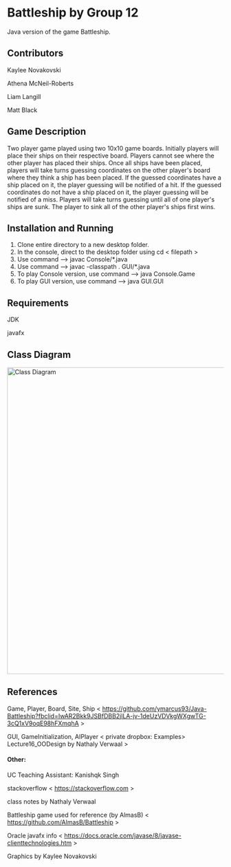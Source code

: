 # Battleship by Group 12 

Java version of the game Battleship.

## Contributors
Kaylee Novakovski

Athena McNeil-Roberts

Liam Langill

Matt Black

## Game Description

Two player game played using two 10x10 game boards. Initially players will place their ships on their respective board. Players cannot see where the other player has placed their ships. Once all ships have been placed, players will take turns guessing coordinates on the other player's board where they think a ship has been placed. If the guessed coordinates have a ship placed on it, the player guessing will be notified of a hit. If the guessed coordinates do not have a ship placed on it, the player guessing will be notified of a miss. Players will take turns guessing until all of one player's ships are sunk. The player to sink all of the other player's ships first wins.

## Installation and Running 

1. Clone entire directory to a new desktop folder.
2. In the console, direct to the desktop folder using cd < filepath >
3. Use command --> javac Console/*.java
4. Use command --> javac -classpath . GUI/*.java
5. To play Console version, use command --> java Console.Game
6. To play GUI version, use command --> java GUI.GUI
  
## Requirements

JDK

javafx

## Class Diagram

<img width="713" alt="Class Diagram" src="https://user-images.githubusercontent.com/47372331/55692559-86865e80-5966-11e9-835d-9500d2caf339.png">

## References

Game, Player, Board, Site, Ship < https://github.com/ymarcus93/Java-Battleship?fbclid=IwAR2Bkk9JSBfDBB2jlLA-jv-1deUzVDVkgWXgwTG-3cQ1xV9oqE98hFXmqhA >

GUI, GameInitialization, AIPlayer < private dropbox:  Examples> Lecture16_OODesign by Nathaly Verwaal >

#### Other:

UC Teaching Assistant: Kanishqk Singh

stackoverflow < https://stackoverflow.com >

class notes by Nathaly Verwaal

Battleship game used for reference (by AlmasB) < https://github.com/AlmasB/Battleship >

Oracle javafx info < https://docs.oracle.com/javase/8/javase-clienttechnologies.htm >

Graphics by Kaylee Novakovski

